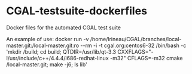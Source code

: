 CGAL-testsuite-dockerfiles
==========================

Docker files for the automated CGAL test suite

An example of use:
  docker run -v /home/lrineau/CGAL/branches/local-master.git:/local-master.git:ro --rm -i -t cgal.org:centos6-32 /bin/bash -c 'mkdir /build; cd build; QTDIR=/usr/lib/qt-3.3 CXXFLAGS="-I/usr/include/c++/4.4.4/i686-redhat-linux -m32" CFLAGS=-m32 cmake /local-master.git; make -j6; ls lib'
